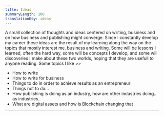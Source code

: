 ```yaml
---
title: Ideas
summaryLength: 100
translationKey: ideas
---
```


A small collection of thoughts and ideas centered on writing, business and on how business and publishing might converge.
Since I constantly develop my career these ideas are the result of my learning along the way on the topics that mostly interest me, business and writing. Some will be lessons I learned, often the hard way, some will be concepts I develop, and some will discoveries I make about these two worlds, hoping that they are usefull to anyone reading.
Some topics I like >>

- How to write
- How to write for business
- Things to do in order to achieve results as an entrepreneur
- Things not to do...
- How publishing is doing as an industry, how are other industries doing... as industries..
- What are digital assets and how is Blockchain changing that

---
